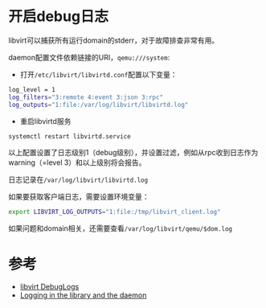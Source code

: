 # 开启debug日志

libvirt可以捕获所有运行domain的stderr，对于故障排查非常有用。

daemon配置文件依赖链接的URI，`qemu:///system`:

* 打开`/etc/libvirt/libvirtd.conf`配置以下变量：

```bash
log_level = 1
log_filters="3:remote 4:event 3:json 3:rpc"
log_outputs="1:file:/var/log/libvirt/libvirtd.log"
```

* 重启libvirtd服务

```bash
systemctl restart libvirtd.service
```

以上配置设置了日志级别1（debug级别），并设置过滤，例如从rpc收到日志作为warning（=level 3）和以上级别将会报告。

日志记录在`/var/log/libvirt/libvirtd.log`

如果要获取客户端日志，需要设置环境变量：

```bash
export LIBVIRT_LOG_OUTPUTS="1:file:/tmp/libvirt_client.log"
```

如果问题和domain相关，还需要查看`/var/log/libvirt/qemu/$dom.log`

# 参考

* [libvirt DebugLogs](https://wiki.libvirt.org/page/DebugLogs)
* [Logging in the library and the daemon](https://libvirt.org/logging.html)